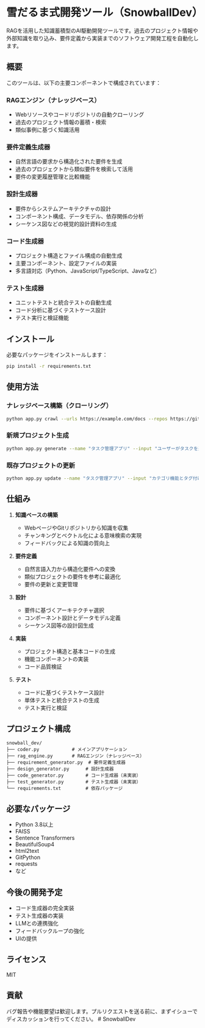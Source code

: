 # 雪だるま式開発ツール（SnowballDev）

RAGを活用した知識蓄積型のAI駆動開発ツールです。過去のプロジェクト情報や外部知識を取り込み、要件定義から実装までのソフトウェア開発工程を自動化します。

## 概要

このツールは、以下の主要コンポーネントで構成されています：

### RAGエンジン（ナレッジベース）
- Webリソースやコードリポジトリの自動クローリング
- 過去のプロジェクト情報の蓄積・検索
- 類似事例に基づく知識活用

### 要件定義生成器
- 自然言語の要求から構造化された要件を生成
- 過去のプロジェクトから類似要件を検索して活用
- 要件の変更履歴管理と比較機能

### 設計生成器
- 要件からシステムアーキテクチャの設計
- コンポーネント構成、データモデル、依存関係の分析
- シーケンス図などの視覚的設計資料の生成

### コード生成器
- プロジェクト構造とファイル構成の自動生成
- 主要コンポーネント、設定ファイルの実装
- 多言語対応（Python、JavaScript/TypeScript、Javaなど）

### テスト生成器
- ユニットテストと統合テストの自動生成
- コード分析に基づくテストケース設計
- テスト実行と検証機能

## インストール

必要なパッケージをインストールします：

```bash
pip install -r requirements.txt
```

## 使用方法

### ナレッジベース構築（クローリング）

```bash
python app.py crawl --urls https://example.com/docs --repos https://github.com/user/repo
```

### 新規プロジェクト生成

```bash
python app.py generate --name "タスク管理アプリ" --input "ユーザーがタスクを追加、編集、削除できるシンプルなWebアプリ" --type web_app --language javascript
```

### 既存プロジェクトの更新

```bash
python app.py update --name "タスク管理アプリ" --input "カテゴリ機能とタグ付け機能を追加したい"
```

## 仕組み

1. **知識ベースの構築**
   - WebページやGitリポジトリから知識を収集
   - チャンキングとベクトル化による意味検索の実現
   - フィードバックによる知識の質向上

2. **要件定義**
   - 自然言語入力から構造化要件への変換
   - 類似プロジェクトの要件を参考に最適化
   - 要件の更新と変更管理

3. **設計**
   - 要件に基づくアーキテクチャ選択
   - コンポーネント設計とデータモデル定義
   - シーケンス図等の設計図生成

4. **実装**
   - プロジェクト構造と基本コードの生成
   - 機能コンポーネントの実装
   - コード品質検証

5. **テスト**
   - コードに基づくテストケース設計
   - 単体テストと統合テストの生成
   - テスト実行と検証

## プロジェクト構成

```
snowball_dev/
├── coder.py            # メインアプリケーション
├── rag_engine.py       # RAGエンジン（ナレッジベース）
├── requirement_generator.py  # 要件定義生成器
├── design_generator.py      # 設計生成器
├── code_generator.py        # コード生成器（未実装）
├── test_generator.py        # テスト生成器（未実装）
└── requirements.txt         # 依存パッケージ
```

## 必要なパッケージ

- Python 3.8以上
- FAISS
- Sentence Transformers
- BeautifulSoup4
- html2text
- GitPython
- requests
- など

## 今後の開発予定

- コード生成器の完全実装
- テスト生成器の実装
- LLMとの連携強化
- フィードバックループの強化
- UIの提供

## ライセンス

MIT

## 貢献

バグ報告や機能要望は歓迎します。プルリクエストを送る前に、まずイシューでディスカッションを行ってください。 # SnowballDev
